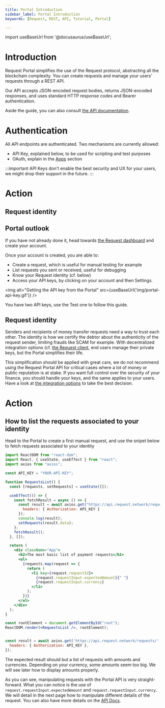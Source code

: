 ```yaml
---
title: Portal Introduction
sidebar_label: Portal Introduction
keywords: [Request, REST, API, Tutorial, Portal]

---
```


import useBaseUrl from '@docusaurus/useBaseUrl';


# Introduction

Request Portal simplifies the use of the Request protocol, abstracting all the blockchain complexity. You can create requests and manage your users' requests through a REST API.

Our API accepts JSON-encoded request bodies, returns JSON-encoded responses, and uses standard HTTP response codes and Bearer authentication.

Aside the guide, you can also consult [the API documentation](https://api-docs.request.network/).


# Authentication

All API endpoints are authenticated.
Two mechanisms are currently allowed:

- API Key, explained below, to be used for scripting and test purposes
- OAuth, explain in the [Apps](3-api-apps) section

:::important
API Keys don't enable the best security and UX for your users, we might drop their support in the future.
:::

# Action

## Request identity

## Portal outlook

If you have not already done it, head towards [the Request dashboard](https://dashboard.request.network) and create your account.

Once your account is created, you are able to:

- Create a request, which is useful for manual testing for example
- List requests you sent or received, useful for debugging
- Know your Request identity (cf. below)
- Access your API keys, by clicking on your account and then Settings.


<img alt="Getting the API key from the Portal" src={useBaseUrl('img/portal-api-key.gif')} />


You have two API keys, use the Test one to follow this guide.

## Request identity

Senders and recipients of money transfer requests need a way to trust each other. The identity is how we certify the debtor about the authenticity of the request sender, limiting frauds like SCAM for example.
With decentralized integration options (cf. [the Request client](/docs/guides/5-Request-client/0-intro), end users manage their private keys, but the Portal simplifies their life.

This simplification should be applied with great care, we do not recommend using the Request Portal API for critical cases where a lot of money or public reputation is at stake. If you want full control over the security of your finance, you should handle your keys, and the same applies to your users. Have a look at [the integration options](/docs/others/integration-options) to take the best decision.

# Action
## How to list the requests associated to your identity

Head to the Portal to create a first manual request, and use the snipet below to fetch requests associated to your identity

```jsx
import ReactDOM from "react-dom";
import React, { useState, useEffect } from "react";
import axios from "axios";

const API_KEY = "YOUR-API-KEY";

function RequestsList() {
  const [requests, setRequests] = useState([]);

  useEffect(() => {
    const fetchResult = async () => {
      const result = await axios.get("https://api.request.network/requests/", {
        headers: { Authorization: API_KEY }
      });
      console.log(result);
      setRequests(result.data);
    };
    fetchResult();
  }, []);

  return (
    <div className="App">
      <h2>The most basic list of payment requests</h2>
      <ul>
        {requests.map(request => {
          return (
            <li key={request.requestId}>
              {request.requestInput.expectedAmount}{" "}
              {request.requestInput.currency}
            </li>
          );
        })}
      </ul>
    </div>
  );
}

const rootElement = document.getElementById("root");
ReactDOM.render(<RequestsList />, rootElement);


const result = await axios.get('https://api.request.network/requests/' + requestId, {
  headers: { Authorization: API_KEY },
});
```

The expected result should but a list of requests with amounts and currencies. Depending on your currency, some amounts seem too big. We will see later how to display amounts properly.

As you can see, manipulating requests with the Portal API is very straight-forward. What you can notice is the use of ```request.requestInput.expectedAmount``` and ```request.requestInput.currency```. We will detail in the next page how to manipulate different details of the request. You can also have more details on the [API Docs](https://api-docs.request.network/#/default/get_requests).

